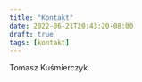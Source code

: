 ```yaml
---
title: "Kontakt"
date: 2022-06-21T20:43:20-08:00
draft: true
tags: [kontakt]
---
```


Tomasz Kuśmierczyk